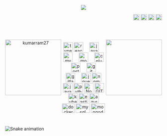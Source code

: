 <p align="center">
  <a href="https://git.io/typing-svg">
    <img src="https://readme-typing-svg.herokuapp.com/?lines=Hello,+There!+👋;This+is+Kumar+....;Nice+to+meet+you!&center=true&size=27">
  </a>
</p>

<div align="right" style="text-decoration: none;" >
  <a href="https://www.linkedin.com/in/kumarsatyasriram" target="_blank">
    <img alt="LinkedIn" title="LinkedIn" height="20" width="20" style="vertical-align: middle;" src="https://cdn.simpleicons.org/linkedin"></a>
  <a href="https://www.npmjs.com/~kumarsatyasriram" target="_blank">
    <img alt="npm" title="npm" height="20" width="20" style="vertical-align: middle;" src="https://cdn.simpleicons.org/npm"></a>
  <a href="https://dev.to/kumarsatyasriram" target="_blank">
    <img alt="dev.to" title="dev.to" height="20" style="vertical-align: middle;" src="https://i.imgur.com/mVm29vK.png"></a>
  <img height="20" style="vertical-align: middle;" src="https://visitor-badge.laobi.icu/badge?page_id=zumrudu-anka.zumrudu-anka">
</div>






<br><br>

<p align="center">
  <div align="center">
    <a href="https://github.com/kumarram27/github-readme-streak-stats" title="Go to Source">
      <img align="left" height=180 src="https://streak-stats.demolab.com/?user=kumarram27&theme=react&border=61dafb&background=FFFFFF00&hide_border=true" alt="kumarram27" />
    </a>
    <a href="https://github.com/kumarram27/github-readme-stats">
      <img align="right" height=180 src="https://github-readme-stats.vercel.app/api/top-langs/?username=kumarram27&hide=c%23,powershell,Mathematica,Ruby,Objective-C,Objective-C%2b%2b,Cuda&title_color=61dafb&text_color=ffffff&icon_color=61dafb&langs_count=8&layout=compact&border_color=61dafb&hide_border=true&size_weight=0.5&bg_color=00000000&count_weight=0.5" />
    </a>
  </div>
</p>

###

<p align="center">
  <img src="https://cdn.jsdelivr.net/gh/devicons/devicon/icons/typescript/typescript-original.svg" height="30" title="typescript" alt="typescript logo"  />
  <img src="https://cdn.jsdelivr.net/gh/devicons/devicon/icons/react/react-original.svg" height="30" alt="react logo"  />
  <!-- <img src="https://cdn.jsdelivr.net/gh/devicons/devicon/icons/spring/spring-original.svg" height="30" alt="spring logo"  /> -->
  <!-- <img width="12" /> -->
  <!-- <img src="https://cdn.jsdelivr.net/gh/devicons/devicon/icons/nodejs/nodejs-original.svg" height="30" alt="nodejs logo"  /> -->
  <!-- <img width="12" />
  <img src="https://cdn.jsdelivr.net/gh/devicons/devicon/icons/css3/css3-original.svg" height="30" alt="css3 logo"  />
  <img width="12" /> -->
  <!-- <img src="https://cdn.jsdelivr.net/gh/devicons/devicon/icons/angularjs/angularjs-original.svg" height="30" alt="angularjs logo"  /> -->
  <!-- <img width="12" />
  <img src="https://cdn.jsdelivr.net/gh/devicons/devicon/icons/html5/html5-original.svg" height="30" alt="html5 logo"  /> -->
  <!-- <img src="https://cdn.jsdelivr.net/gh/devicons/devicon/icons/java/java-original.svg" height="30" alt="java logo"  /> -->
  <img width="12" />
  <img src="https://cdn.jsdelivr.net/gh/devicons/devicon/icons/javascript/javascript-original.svg" height="30" alt="javascript logo"  />
  <img width="12" />
  <img src="https://cdn.jsdelivr.net/gh/devicons/devicon/icons/mysql/mysql-original.svg" height="30" alt="mysql logo"  />
  <img width="12" />
  <img src="https://cdn.jsdelivr.net/gh/devicons/devicon/icons/mongodb/mongodb-original.svg" height="30" alt="mongodb logo"  />
  <img width="12" />
  <img src="https://cdn.jsdelivr.net/gh/devicons/devicon/icons/cplusplus/cplusplus-original.svg" height="30" alt="cplusplus logo"  />
  <img width="12" />
  <img src="https://cdn.jsdelivr.net/gh/devicons/devicon/icons/postgresql/postgresql-original.svg" height="30" alt="postgresql logo"  />
  <img width="12" />
  <img src="https://cdn.jsdelivr.net/gh/devicons/devicon/icons/git/git-original.svg" height="30" alt="git logo"  />
  <img width="12" />
  <img src="https://cdn.jsdelivr.net/gh/devicons/devicon/icons/gitlab/gitlab-original.svg" height="30" alt="gitlab logo"  />
  <img width="12" />
  <img src="https://cdn.jsdelivr.net/gh/devicons/devicon/icons/jquery/jquery-original.svg" height="30" alt="jquery logo"  />
  <img src="https://cdn.jsdelivr.net/gh/devicons/devicon/icons/npm/npm-original-wordmark.svg" height="30" alt="npm logo"  />
  <img src="https://www.vectorlogo.zone/logos/java/java-icon.svg" alt="java"  height="30"/> 
  <img src="https://www.vectorlogo.zone/logos/python/python-icon.svg" alt="python" height="30" />
  <!-- <img src="https://www.vectorlogo.zone/logos/springio/springio-icon.svg" alt="spring"  height="30"/> -->
  <img src="https://www.vectorlogo.zone/logos/nodejs/nodejs-icon.svg" alt="Nodejs"  height="30"/>
  <img src="https://www.vectorlogo.zone/logos/git-scm/git-scm-icon.svg" alt="GIT"  height="30"/> 
  <img src="https://www.vectorlogo.zone/logos/kubernetes/kubernetes-icon.svg" alt="kubernetes"  height="30"/>
  <img src="https://www.vectorlogo.zone/logos/reactjs/reactjs-icon.svg" alt="eastic"  height="30"/>
  <img src="https://www.vectorlogo.zone/logos/microsoft_azure/microsoft_azure-icon.svg" alt="azure"  height="30"/>
  <img src="https://www.vectorlogo.zone/logos/docker/docker-official.svg" alt="docker" width="40" height="30"/>
  <img src="https://www.vectorlogo.zone/logos/mysql/mysql-icon.svg" alt="mysql" width="45" height="30"/>
  <img src="https://www.vectorlogo.zone/logos/mongodb/mongodb-icon.svg" alt="mongodb" width="45" height="30"/>
</p>

###



<br>

<img src="https://raw.githubusercontent.com/kumarram27/kumarram27/output/snake.svg" alt="Snake animation" />
